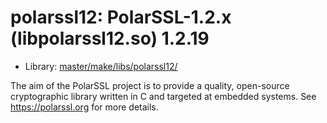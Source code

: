 # polarssl12: PolarSSL-1.2.x (libpolarssl12.so) 1.2.19
 - Library: [master/make/libs/polarssl12/](https://github.com/Freetz-NG/freetz-ng/tree/master/make/libs/polarssl12/)

The aim of the PolarSSL project is to provide a quality, open-source cryptographic library written in C and targeted at embedded systems. See https://polarssl.org for more details.
